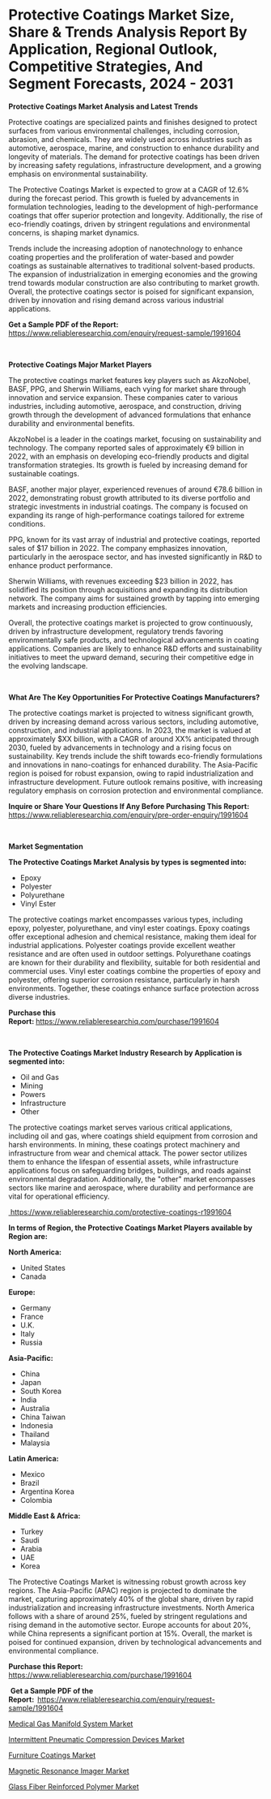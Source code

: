 <p><h1>Protective Coatings Market Size, Share & Trends Analysis Report By Application, Regional Outlook, Competitive Strategies, And Segment Forecasts, 2024 - 2031</h1></p><p><strong>Protective Coatings Market Analysis and Latest Trends</strong></p>
<p><p>Protective coatings are specialized paints and finishes designed to protect surfaces from various environmental challenges, including corrosion, abrasion, and chemicals. They are widely used across industries such as automotive, aerospace, marine, and construction to enhance durability and longevity of materials. The demand for protective coatings has been driven by increasing safety regulations, infrastructure development, and a growing emphasis on environmental sustainability.</p><p>The Protective Coatings Market is expected to grow at a CAGR of 12.6% during the forecast period. This growth is fueled by advancements in formulation technologies, leading to the development of high-performance coatings that offer superior protection and longevity. Additionally, the rise of eco-friendly coatings, driven by stringent regulations and environmental concerns, is shaping market dynamics. </p><p>Trends include the increasing adoption of nanotechnology to enhance coating properties and the proliferation of water-based and powder coatings as sustainable alternatives to traditional solvent-based products. The expansion of industrialization in emerging economies and the growing trend towards modular construction are also contributing to market growth. Overall, the protective coatings sector is poised for significant expansion, driven by innovation and rising demand across various industrial applications.</p></p>
<p><strong>Get a Sample PDF of the Report:&nbsp;</strong> <a href="https://www.reliableresearchiq.com/enquiry/request-sample/1991604?utm_campaign=1087&utm_medium=2&utm_source=Github&utm_content=ia&utm_term=08112024&utm_id=protective-coatings">https://www.reliableresearchiq.com/enquiry/request-sample/1991604</a></p>
<p>&nbsp;</p>
<p><strong>Protective Coatings Major Market Players</strong></p>
<p><p>The protective coatings market features key players such as AkzoNobel, BASF, PPG, and Sherwin Williams, each vying for market share through innovation and service expansion. These companies cater to various industries, including automotive, aerospace, and construction, driving growth through the development of advanced formulations that enhance durability and environmental benefits.</p><p>AkzoNobel is a leader in the coatings market, focusing on sustainability and technology. The company reported sales of approximately €9 billion in 2022, with an emphasis on developing eco-friendly products and digital transformation strategies. Its growth is fueled by increasing demand for sustainable coatings.</p><p>BASF, another major player, experienced revenues of around €78.6 billion in 2022, demonstrating robust growth attributed to its diverse portfolio and strategic investments in industrial coatings. The company is focused on expanding its range of high-performance coatings tailored for extreme conditions.</p><p>PPG, known for its vast array of industrial and protective coatings, reported sales of $17 billion in 2022. The company emphasizes innovation, particularly in the aerospace sector, and has invested significantly in R&D to enhance product performance.</p><p>Sherwin Williams, with revenues exceeding $23 billion in 2022, has solidified its position through acquisitions and expanding its distribution network. The company aims for sustained growth by tapping into emerging markets and increasing production efficiencies.</p><p>Overall, the protective coatings market is projected to grow continuously, driven by infrastructure development, regulatory trends favoring environmentally safe products, and technological advancements in coating applications. Companies are likely to enhance R&D efforts and sustainability initiatives to meet the upward demand, securing their competitive edge in the evolving landscape.</p></p>
<p>&nbsp;</p>
<p><strong>What Are The Key Opportunities For Protective Coatings Manufacturers?</strong></p>
<p><p>The protective coatings market is projected to witness significant growth, driven by increasing demand across various sectors, including automotive, construction, and industrial applications. In 2023, the market is valued at approximately $XX billion, with a CAGR of around XX% anticipated through 2030, fueled by advancements in technology and a rising focus on sustainability. Key trends include the shift towards eco-friendly formulations and innovations in nano-coatings for enhanced durability. The Asia-Pacific region is poised for robust expansion, owing to rapid industrialization and infrastructure development. Future outlook remains positive, with increasing regulatory emphasis on corrosion protection and environmental compliance.</p></p>
<p><strong>Inquire or Share Your Questions If Any Before Purchasing This Report:</strong> <a href="https://www.reliableresearchiq.com/enquiry/pre-order-enquiry/1991604?utm_campaign=1087&utm_medium=2&utm_source=Github&utm_content=ia&utm_term=08112024&utm_id=protective-coatings">https://www.reliableresearchiq.com/enquiry/pre-order-enquiry/1991604</a></p>
<p>&nbsp;</p>
<p><strong>Market Segmentation</strong></p>
<p><strong>The Protective Coatings Market Analysis by types is segmented into:</strong></p>
<p><ul><li>Epoxy</li><li>Polyester</li><li>Polyurethane</li><li>Vinyl Ester</li></ul></p>
<p><p>The protective coatings market encompasses various types, including epoxy, polyester, polyurethane, and vinyl ester coatings. Epoxy coatings offer exceptional adhesion and chemical resistance, making them ideal for industrial applications. Polyester coatings provide excellent weather resistance and are often used in outdoor settings. Polyurethane coatings are known for their durability and flexibility, suitable for both residential and commercial uses. Vinyl ester coatings combine the properties of epoxy and polyester, offering superior corrosion resistance, particularly in harsh environments. Together, these coatings enhance surface protection across diverse industries.</p></p>
<p><strong>Purchase this Report:&nbsp;</strong><a href="https://www.reliableresearchiq.com/purchase/1991604?utm_campaign=1087&utm_medium=2&utm_source=Github&utm_content=ia&utm_term=08112024&utm_id=protective-coatings">https://www.reliableresearchiq.com/purchase/1991604</a></p>
<p>&nbsp;</p>
<p><strong>The Protective Coatings Market Industry Research by Application is segmented into:</strong></p>
<p><ul><li>Oil and Gas</li><li>Mining</li><li>Powers</li><li>Infrastructure</li><li>Other</li></ul></p>
<p><p>The protective coatings market serves various critical applications, including oil and gas, where coatings shield equipment from corrosion and harsh environments. In mining, these coatings protect machinery and infrastructure from wear and chemical attack. The power sector utilizes them to enhance the lifespan of essential assets, while infrastructure applications focus on safeguarding bridges, buildings, and roads against environmental degradation. Additionally, the "other" market encompasses sectors like marine and aerospace, where durability and performance are vital for operational efficiency.</p></p>
<p><a href="https://www.reliableresearchiq.com/protective-coatings-r1991604?utm_campaign=1087&utm_medium=2&utm_source=Github&utm_content=ia&utm_term=08112024&utm_id=protective-coatings">&nbsp;https://www.reliableresearchiq.com/protective-coatings-r1991604</a></p>
<p><strong>In terms of Region, the Protective Coatings Market Players available by Region are:</strong></p>
<p>
    <p> <strong> North America: </strong>
        <ul>
            <li>United States</li>
            <li>Canada</li>
        </ul>
        </p> 
    <p> <strong> Europe: </strong>
        <ul>
            <li>Germany</li>
            <li>France</li>
            <li>U.K.</li>
            <li>Italy</li>
            <li>Russia</li>
        </ul>
        </p> 
    <p> <strong> Asia-Pacific: </strong>
        <ul>
            <li>China</li>
            <li>Japan</li>
            <li>South Korea</li>
            <li>India</li>
            <li>Australia</li>
            <li>China Taiwan</li>
            <li>Indonesia</li>
            <li>Thailand</li>
            <li>Malaysia</li>
        </ul>
        </p> 
    <p> <strong> Latin America: </strong>
        <ul>
            <li>Mexico</li>
            <li>Brazil</li>
            <li>Argentina Korea</li>
            <li>Colombia</li>
        </ul>
        </p> 
    <p> <strong> Middle East & Africa: </strong>
        <ul>
            <li>Turkey</li>
            <li>Saudi</li>
            <li>Arabia</li>
            <li>UAE</li>
            <li>Korea</li>
        </ul>
    </p>
    </p>
<p><p>The Protective Coatings Market is witnessing robust growth across key regions. The Asia-Pacific (APAC) region is projected to dominate the market, capturing approximately 40% of the global share, driven by rapid industrialization and increasing infrastructure investments. North America follows with a share of around 25%, fueled by stringent regulations and rising demand in the automotive sector. Europe accounts for about 20%, while China represents a significant portion at 15%. Overall, the market is poised for continued expansion, driven by technological advancements and environmental compliance.</p></p>
<p><strong>Purchase this Report: </strong><a href="https://www.reliableresearchiq.com/purchase/1991604?utm_campaign=1087&utm_medium=2&utm_source=Github&utm_content=ia&utm_term=08112024&utm_id=protective-coatings">https://www.reliableresearchiq.com/purchase/1991604</a></p>
<p>&nbsp;<strong>Get a Sample PDF of the Report:&nbsp;&nbsp;</strong><a href="https://www.reliableresearchiq.com/enquiry/request-sample/1991604?utm_campaign=1087&utm_medium=2&utm_source=Github&utm_content=ia&utm_term=08112024&utm_id=protective-coatings">https://www.reliableresearchiq.com/enquiry/request-sample/1991604</a></p>
<p><strong></strong></p>
<p><p><a href="https://issuu.com/reportprime-2/docs/medical-gas-manifold-system-market-_aa3058224a9ca3?utm_campaign=1087&utm_medium=2&utm_source=Github&utm_content=ia&utm_term=08112024&utm_id=protective-coatings">Medical Gas Manifold System Market</a></p><p><a href="https://issuu.com/reportprime-2/docs/intermittent-pneumatic-compression-_ce8e4945b918e0?utm_campaign=1087&utm_medium=2&utm_source=Github&utm_content=ia&utm_term=08112024&utm_id=protective-coatings">Intermittent Pneumatic Compression Devices Market</a></p><p><a href="https://github.com/josqmxrouth/Market-Research-Report-List-1/blob/main/furniture-coatings-market.md?utm_campaign=1087&utm_medium=2&utm_source=Github&utm_content=ia&utm_term=08112024&utm_id=protective-coatings">Furniture Coatings Market</a></p><p><a href="https://issuu.com/reportprime-2/docs/magnetic-resonance-imager-market-si_c96f13a5b10481?utm_campaign=1087&utm_medium=2&utm_source=Github&utm_content=ia&utm_term=08112024&utm_id=protective-coatings">Magnetic Resonance Imager Market</a></p><p><a href="https://github.com/ardeliap6te/Market-Research-Report-List-1/blob/main/glass-fiber-reinforced-polymer-market.md?utm_campaign=1087&utm_medium=2&utm_source=Github&utm_content=ia&utm_term=08112024&utm_id=protective-coatings">Glass Fiber Reinforced Polymer Market</a></p></p>